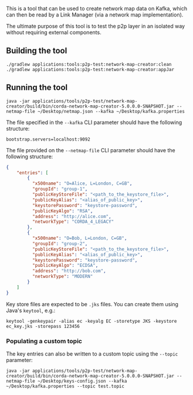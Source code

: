 This is a tool that can be used to create network map data on Kafka, which can then be read by a Link Manager (via a network map implementation). 

The ultimate purpose of this tool is to test the p2p layer in an isolated way without requiring external components.

## Building the tool
```
./gradlew applications:tools:p2p-test:network-map-creator:clean
./gradlew applications:tools:p2p-test:network-map-creator:appJar
```

## Running the tool

```
java -jar applications/tools/p2p-test/network-map-creator/build/bin/corda-network-map-creator-5.0.0.0-SNAPSHOT.jar --netmap-file ~/Desktop/netmap.json --kafka ~/Desktop/kafka.properties
```

The file specified in the `--kafka` CLI parameter should have the following structure:
```
bootstrap.servers=localhost:9092
```

The file provided on the `--netmap-file` CLI parameter should have the following structure:
```json
{
    "entries": [
        {
          "x500name": "O=Alice, L=London, C=GB",
          "groupId": "group-1",
          "publicKeyStoreFile": "<path_to_the_keystore_file>",
          "publicKeyAlias": "<alias_of_public_key>", 
          "keystorePassword": "keystore-password",
          "publicKeyAlgo": "RSA",
          "address": "http://alice.com",
          "networkType": "CORDA_4_LEGACY"
        },
        {
          "x500name": "O=Bob, L=London, C=GB",
          "groupId": "group-2",
          "publicKeyStoreFile": "<path_to_the_keystore_file>",
          "publicKeyAlias": "<alias_of_public_key>", 
          "keystorePassword": "keystore-password",
          "publicKeyAlgo": "ECDSA",
          "address": "http://bob.com",
          "networkType": "MODERN"
        }
    ]
}
```

Key store files are expected to be `.jks` files. You can create them using Java's `keytool`, e.g.:
```
keytool -genkeypair -alias ec -keyalg EC -storetype JKS -keystore ec_key.jks -storepass 123456
```

### Populating a custom topic

The key entries can also be written to a custom topic using the `--topic` parameter:
```
java -jar applications/tools/p2p-test/network-map-creator/build/bin/corda-network-map-creator-5.0.0.0-SNAPSHOT.jar --netmap-file ~/Desktop/keys-config.json --kafka ~/Desktop/kafka.properties --topic test.topic
```